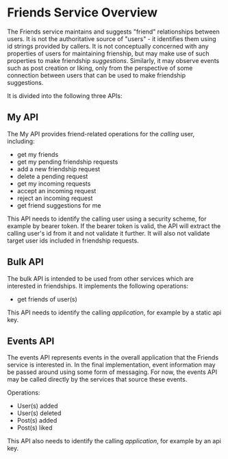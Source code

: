 # Friends Service Overview

The Friends service maintains and suggests "friend" relationships between users. It is not the authoritative source of "users" - it identifies them using id strings provided by callers. It is not conceptually concerned with any properties of users for maintaining frienship, but may make use of such properties to make friendship _suggestions_. Similarly, it may observe events such as post creation or liking, only from the perspective of some connection between users that can be used to make friendship suggestions.

It is divided into the following three APIs:

## My API

The My API provides friend-related operations for the _calling_ user, including:

* get my friends
* get my pending friendship requests
* add a new friendship request
* delete a pending request
* get my incoming requests
* accept an incoming request
* reject an incoming request
* get friend suggestions for me

This API needs to identify the calling user using a security scheme, for example by bearer token. If the bearer token is valid, the API will extract the calling user's id from it and not validate it further. It will also not validate target user ids included in friendship requests.

## Bulk API

The bulk API is intended to be used from other services which are interested in friendships. It implements the following operations:

* get friends of user(s)

This API needs to identify the calling _application_, for example by a static api key.

## Events API

The events API represents events in the overall application that the Friends service is interested in. In the final implementation, event information may be passed around using some form of messaging. For now, the events API may be called directly by the services that source these events.

Operations:

* User(s) added
* User(s) deleted
* Post(s) added
* Post(s) liked

This API also needs to identify the calling _application_, for example by an api key.
